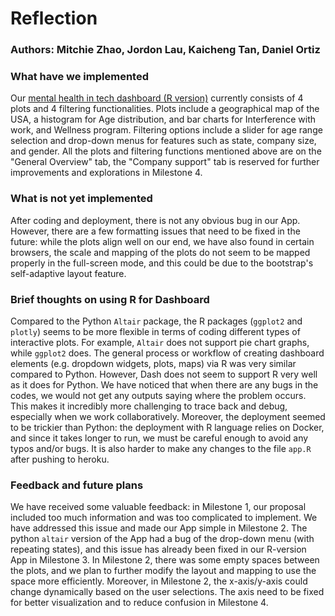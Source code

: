 # Reflection 
### Authors: Mitchie Zhao, Jordon Lau, Kaicheng Tan, Daniel Ortiz


### What have we implemented

Our [mental health in tech dashboard (R version)](https://dsci532-viz-g8-r.herokuapp.com) currently consists of 4 plots and 4 filtering functionalities. Plots include a geographical map of the USA, a histogram for Age distribution, and bar charts for Interference with work, and Wellness program. Filtering options include a slider for age range selection and drop-down menus for features such as state, company size, and gender. All the plots and filtering functions mentioned above are on the "General Overview" tab, the "Company support" tab is reserved for further improvements and explorations in Milestone 4.


### What is not yet implemented 

After coding and deployment, there is not any obvious bug in our App. However, there are a few formatting issues that need to be fixed in the future: while the plots align well on our end, we have also found in certain browsers, the scale and mapping of the plots do not seem to be mapped properly in the full-screen mode, and this could be due to the bootstrap's self-adaptive layout feature. 


### Brief thoughts on using R for Dashboard

Compared to the Python `Altair` package, the R packages (`ggplot2` and `plotly`) seems to be more flexible in terms of coding different types of interactive plots. For example, `Altair` does not support pie chart graphs, while `ggplot2` does. The general process or workflow of creating dashboard elements (e.g. dropdown widgets, plots, maps) via R was very similar compared to Python. 
However, Dash does not seem to support R very well as it does for Python. We have noticed that when there are any bugs in the codes, we would not get any outputs saying where the problem occurs. This makes it incredibly more challenging to trace back and debug, especially when we work collaboratively. Moreover, the deployment seemed to be trickier than Python: the deployment with R language relies on Docker, and since it takes longer to run, we must be careful enough to avoid any typos and/or bugs. It is also harder to make any changes to the file `app.R` after pushing to heroku.

### Feedback and future plans

We have received some valuable feedback: in Milestone 1, our proposal included too much information and was too complicated to implement. We have addressed this issue and made our App simple in Milestone 2. The python `altair` version of the App had a bug of the drop-down menu (with repeating states), and this issue has already been fixed in our R-version App in Milestone 3.  In Milestone 2, there was some empty spaces between the plots, and we plan to further modify the layout and mapping to use the space more efficiently. Moreover, in Milestone 2, the x-axis/y-axis could change dynamically based on the user selections. The axis need to be fixed for better visualization and to reduce confusion in Milestone 4.